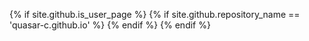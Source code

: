 {% if site.github.is_user_page %}
  {% if site.github.repository_name == 'quasar-c.github.io' %}
    <script>
      window.location.href = "/unavailable-mobile.html";
    </script>
  {% endif %}
{% endif %}